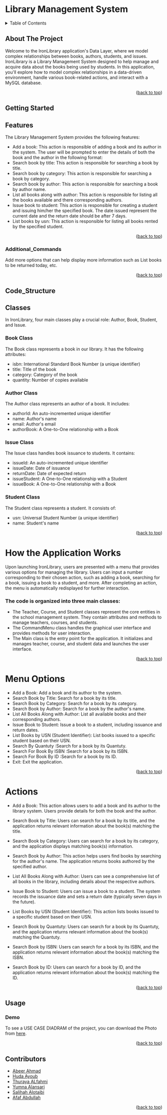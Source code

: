 # Library Management System 
<a name="readme-top"></a>

<!-- TABLE OF CONTENTS -->
<details>
  <summary>Table of Contents</summary>
  <ol>
    <li>
      <a href="#about-the-project">About The Project</a>
    </li>
    <li>
      <a href="#getting-started">Getting Started</a>
      <ul>
          <li><a href="#Features">Features</a></li>
          <li><a href="#Additional-Commands">Additional Commands</a></li>
          <li><a href="#Code-Structure">Code Structure</a></li>
          <li><a href="#How-the-Application-Works">How the Application Works</a></li>
          <li><a href="#Menu-Options">Menu Options</a></li>
          <li><a href="#UML">UML</a></li>
         </ul>
    </li>
    <li><a href="#usage">Usage</a></li>
    <li><a href="# Contributors">Contributors</a></li>
 
  </ol>
</details>


<!-- ABOUT THE PROJECT -->
## About The Project


Welcome to the IronLibrary application's Data Layer, where we model complex relationships between books, authors, students, and issues. IronLibrary is a Library Management System designed to help manage and acquire data about the books being used by students. In this application, you'll explore how to model complex relationships in a data-driven environment, handle various book-related actions, and interact with a MySQL database.

<p align="right">(<a href="#readme-top">back to top</a>)</p>




<!-- GETTING STARTED -->
## Getting Started

## Features

The Library Management System provides the following features:
-	Add a book: This action is responsible of adding a book and its author in the system. The user will be prompted to enter the details of both the book and the author in the following format:
-	Search book by title: This action is responsible for searching a book by title.
-	Search book by category: This action is responsible for searching a book by category.
-	Search book by author: This action is responsible for searching a book by author name.
-	List all books along with author: This action is responsible for listing all the books available and there corresponding authors.
-	Issue book to student: This action is responsible for creating a student and issuing him/her the specified book. The date issued represent the current date and the return date should be after 7 days.
-	List books by usn: This action is responsible for listing all books rented by the specified student.

<p align="right">(<a href="#readme-top">back to top</a>)</p>


### Additional_Commands

Add more options that can help display more information such as List books to be returned today, etc.

<p align="right">(<a href="#readme-top">back to top</a>)</p>


## Code_Structure

## Classes
In IronLibrary, four main classes play a crucial role: Author, Book, Student, and Issue.

### Book Class
The Book class represents a book in our library. It has the following attributes:

- isbn: International Standard Book Number (a unique identifier)
- title: Title of the book
- category: Category of the book
- quantity: Number of copies available
### Author Class
The Author class represents an author of a book. It includes:

- authorId: An auto-incremented unique identifier
- name: Author's name
- email: Author's email
- authorBook: A One-to-One relationship with a Book
### Issue Class
The Issue class handles book issuance to students. It contains:

- issueId: An auto-incremented unique identifier
- issueDate: Date of issuance
- returnDate: Date of expected return
- issueStudent: A One-to-One relationship with a Student
- issueBook: A One-to-One relationship with a Book
### Student Class
The Student class represents a student. It consists of:

- usn: Universal Student Number (a unique identifier)
- name: Student's name


<p align="right">(<a href="#readme-top">back to top</a>)</p>

  
# How the Application Works
Upon launching IronLibrary, users are presented with a menu that provides various options for managing the library. Users can input a number corresponding to their chosen action, such as adding a book, searching for a book, issuing a book to a student, and more. After completing an action, the menu is automatically redisplayed for further interaction.


### The code is organized into three main classes:
- The Teacher, Course, and Student classes represent the core entities in the school management system. They contain attributes and methods to manage teachers, courses, and students.
- The CommandMenu class handles the graphical user interface and provides methods for user interaction.
- The Main class is the entry point for the application. It initializes and manages teacher, course, and student data and launches the user interface.



<p align="right">(<a href="#readme-top">back to top</a>)</p>



 # Menu Options
- Add a Book: Add a book and its author to the system.
- Search Book by Title: Search for a book by its title.
- Search Book by Category: Search for a book by its category.
- Search Book by Author: Search for a book by the author's name.
- List All Books Along with Author: List all available books and their corresponding authors.
- Issue Book to Student: Issue a book to a student, including issuance and return dates.
- List Books by USN (Student Identifier): List books issued to a specific student based on their USN.
- Search By Quantuty :Search for a book by its Quantuty.
- Search For Book By ISBN :Search for a book by its ISBN.
- Search For Book By ID :Search for a book by its ID.
- Exit: Exit the application.



<p align="right">(<a href="#readme-top">back to top</a>)</p>



# Actions
- Add a Book: This action allows users to add a book and its author to the library system. Users provide details for both the book and the author.

- Search Book by Title: Users can search for a book by its title, and the application returns relevant information about the book(s) matching the title.

- Search Book by Category: Users can search for a book by its category, and the application displays matching book(s) information.

- Search Book by Author: This action helps users find books by searching for the author's name. The application returns books authored by the specified author.

- List All Books Along with Author: Users can see a comprehensive list of all books in the library, including details about the respective authors.

- Issue Book to Student: Users can issue a book to a student. The system records the issuance date and sets a return date (typically seven days in the future).

- List Books by USN (Student Identifier): This action lists books issued to a specific student based on their USN.

- Search Book by Quantuty: Users can search for a book by its Quantuty, and the application returns relevant information about the book(s) matching the Quantuty.

- Search Book by ISBN: Users can search for a book by its ISBN, and the application returns relevant information about the book(s) matching the ISBN.

- Search Book by ID: Users can search for a book by ID, and the application returns relevant information about the book(s) matching the ID.



<p align="right">(<a href="#readme-top">back to top</a>)</p>





## Usage

### Demo

To see a USE CASE DIADRAM of the project, you can download the Photo from [here](https://drive.google.com/file/d/1MUf46vEhNAo1C0uyYRGKh29ZNtl5VUHF/view?usp=sharing).


<p align="right">(<a href="#readme-top">back to top</a>)</p>






<!-- Team members -->
## Contributors
- [Abeer Ahmad](https://github.com/AbeerAhmadAS)
- [Huda Ayoub](https://github.com/HUDAAYOUB)
- [Thuraya ALfahmi](https://github.com/ThurayaAlfahmi)
- [Yumna Alansari](https://github.com/YumnaAlansari)
- [Salihah Alotaibi](https://github.com/salihahOtaibi)
- [Afaf Abdullah](https://github.com/afaf99)

 
<p align="right">(<a href="#readme-top">back to top</a>)</p>

